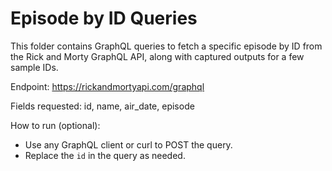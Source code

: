# Episode by ID Queries

This folder contains GraphQL queries to fetch a specific episode by ID from the Rick and Morty GraphQL API, along with captured outputs for a few sample IDs.

Endpoint: https://rickandmortyapi.com/graphql

Fields requested: id, name, air_date, episode

How to run (optional):
- Use any GraphQL client or curl to POST the query.
- Replace the `id` in the query as needed.
